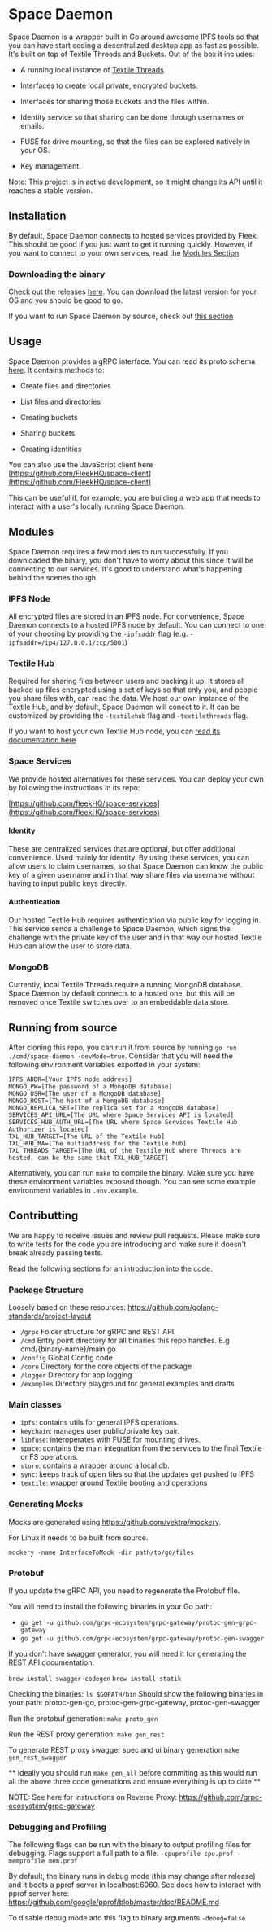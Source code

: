 # Space Daemon

Space Daemon is a wrapper built in Go around awesome IPFS tools so that you can have start coding a decentralized desktop app as fast as possible. It's built on top of Textile Threads and Buckets. Out of the box it includes:

- A running local instance of [Textile Threads](https://github.com/textileio/go-threads).

- Interfaces to create local private, encrypted buckets.

- Interfaces for sharing those buckets and the files within.

- Identity service so that sharing can be done through usernames or emails.

- FUSE for drive mounting, so that the files can be explored natively in your OS.

- Key management.

Note: This project is in active development, so it might change its API until it reaches a stable version.

## Installation

By default, Space Daemon connects to hosted services provided by Fleek. This should be good if you just want to get it running quickly. However, if you want to connect to your own services, read the [Modules Section](https://github.com/FleekHQ/space-daemon#Modules).

### Downloading the binary

Check out the releases [here](https://github.com/FleekHQ/space-daemon/releases/tag). You can download the latest version for your OS and you should be good to go.

If you want to run Space Daemon by source, check out [this section](https://github.com/FleekHQ/space-daemon#Running)

## Usage

Space Daemon provides a gRPC interface. You can read its proto schema [here](https://github.com/FleekHQ/space-daemon/blob/master/grpc/pb/space.proto). It contains methods to:

- Create files and directories

- List files and directories

- Creating buckets

- Sharing buckets

- Creating identities

You can also use the JavaScript client here [https://github.com/FleekHQ/space-client](https://github.com/FleekHQ/space-client)

This can be useful if, for example, you are building a web app that needs to interact with a user's locally running Space Daemon.

## Modules

Space Daemon requires a few modules to run successfully. If you downloaded the binary, you don't have to worry about this since it will be connecting to our services. It's good to understand what's happening behind the scenes though.

### IPFS Node

All encrypted files are stored in an IPFS node. For convenience, Space Daemon connects to a hosted IPFS node by default. You can connect to one of your choosing by providing the `-ipfsaddr` flag (e.g. `-ipfsaddr=/ip4/127.0.0.1/tcp/5001`)

### Textile Hub

Required for sharing files between users and backing it up. It stores all backed up files encrypted using a set of keys so that only you, and people you share files with, can read the data. We host our own instance of the Textile Hub, and by default, Space Daemon will conect to it. It can be customized by providing the `-textilehub` flag and `-textilethreads` flag.

If you want to host your own Textile Hub node, you can [read its documentation here](https://github.com/textileio/textile)

### Space Services

We provide hosted alternatives for these services. You can deploy your own by following the instructions in its repo:

[https://github.com/fleekHQ/space-services](https://github.com/fleekHQ/space-services)

#### Identity

These are centralized services that are optional, but offer additional convenience. Used mainly for identity. By using these services, you can allow users to claim usernames, so that Space Daemon can know the public key of a given username and in that way share files via username without having to input public keys directly.

#### Authentication

Our hosted Textile Hub requires authentication via public key for logging in. This service sends a challenge to Space Daemon, which signs the challenge with the private key of the user and in that way our hosted Textile Hub can allow the user to store data.

### MongoDB

Currently, local Textile Threads require a running MongoDB database. Space Daemon by default connects to a hosted one, but this will be removed once Textile switches over to an embeddable data store.

## Running from source

After cloning this repo, you can run it from source by running `go run ./cmd/space-daemon -devMode=true`. Consider that you will need the following environment variables exported in your system:

```
IPFS_ADDR=[Your IPFS node address]
MONGO_PW=[The password of a MongoDB database]
MONGO_USR=[The user of a MongoDB database]
MONGO_HOST=[The host of a MongoDB database]
MONGO_REPLICA_SET=[The replica set for a MongoDB database]
SERVICES_API_URL=[The URL where Space Services API is located]
SERVICES_HUB_AUTH_URL=[The URL where Space Services Textile Hub Authorizer is located]
TXL_HUB_TARGET=[The URL of the Textile Hub]
TXL_HUB_MA=[The multiaddress for the Textile hub]
TXL_THREADS_TARGET=[The URL of the Textile Hub where Threads are hosted, can be the same that TXL_HUB_TARGET]
```

Alternatively, you can run `make` to compile the binary. Make sure you have these environment variables exposed though. You can see some example environment variables in `.env.example`.

## Contributting

We are happy to receive issues and review pull requests. Please make sure to write tests for the code you are introducing and make sure it doesn't break already passing tests.

Read the following sections for an introduction into the code.

### Package Structure

Loosely based on these resources:
https://github.com/golang-standards/project-layout


- `/grpc` Folder structure for gRPC and REST API.
- `/cmd` Entry point directory for all binaries this repo handles. E.g cmd/{binary-name}/main.go
- `/config` Global Config code
- `/core` Directory for the core objects of the package
- `/logger` Directory for app logging
- `/examples` Directory playground for general examples and drafts

### Main classes

- `ipfs`: contains utils for general IPFS operations.
- `keychain`: manages user public/private key pair.
- `libfuse`: interoperates with FUSE for mounting drives.
- `space`: contains the main integration from the services to the final Textile or FS operations.
- `store`: contains a wrapper around a local db.
- `sync`: keeps track of open files so that the updates get pushed to IPFS
- `textile`: wrapper around Textile booting and operations

### Generating Mocks

Mocks are generated using https://github.com/vektra/mockery.

For Linux it needs to be built from source.

`mockery -name InterfaceToMock -dir path/to/go/files`

### Protobuf

If you update the gRPC API, you need to regenerate the Protobuf file.

You will need to install the following binaries in your Go path:

- `go get -u github.com/grpc-ecosystem/grpc-gateway/protoc-gen-grpc-gateway`
- `go get -u github.com/grpc-ecosystem/grpc-gateway/protoc-gen-swagger`

If you don't have swagger generator, you will need it for generating the REST API documentation:

`brew install swagger-codegen`
`brew install statik`

Checking the binaries:
`ls $GOPATH/bin`
Should show the following binaries in your path: protoc-gen-go, protoc-gen-grpc-gateway, protoc-gen-swagger

Run the protobuf generation:
`make proto_gen`

Run the REST proxy generation:
`make gen_rest`

To generate REST proxy swagger spec and ui binary generation
`make gen_rest_swagger`

** Ideally you should run `make gen_all` before commiting as this would run all the above three code generations and
ensure everything is up to date **

NOTE: See here for instructions on Reverse Proxy:
https://github.com/grpc-ecosystem/grpc-gateway

### Debugging and Profiling

The following flags can be run with the binary to output profiling files for debugging.
Flags support a full path to a file.
`-cpuprofile cpu.prof -memprofile mem.prof`

By default, the binary runs in debug mode (this may change after release) and it boots a pprof
server in localhost:6060. See docs how to interact with pprof server here: https://github.com/google/pprof/blob/master/doc/README.md

To disable debug mode add this flag to binary arguments
`-debug=false`
